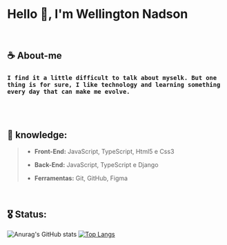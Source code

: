 # Hello 🖖, I'm Wellington Nadson

<br>

## ☕ About-me
### ```I find it a little difficult to talk about myselk. But one thing is for sure, I like technology and learning something every day that can make me evolve.```

<br>
<br>

## 🎯 knowledge:


> *   **Front-End:** JavaScript, TypeScript, Html5 e Css3
> +   **Back-End:** JavaScript, TypeScript e Django
> -   **Ferramentas:** Git, GitHub, Figma

<br>
  
## 🎖️ Status:


![Anurag's GitHub stats](https://github-readme-stats.vercel.app/api?username=wellingtonnadson1&theme=radical&show_icons=true) [![Top Langs](https://github-readme-stats.vercel.app/api/top-langs/?username=wellingtonnadson1&layout=compact)](https://github.com/WellingtonNadson1/wellingtonnadson)

<br>


